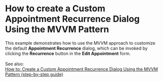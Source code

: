 # How to create a Custom Appointment Recurrence Dialog Using the MVVM Pattern


This example demonstrates how to use the MVVM approach to customize the default <strong>Appointment Recurrence</strong> dialog, which can be invoked by clicking the <strong>Recurrence</strong> button in the <strong>Edit Appointment</strong> form.<br /><br />See also:<br /><a href="https://documentation.devexpress.com/#WPF/CustomDocument17568">How to: Create a Custom Appointment Recurrence Dialog Using the MVVM Pattern (step-by-step guide)</a>

<br/>


